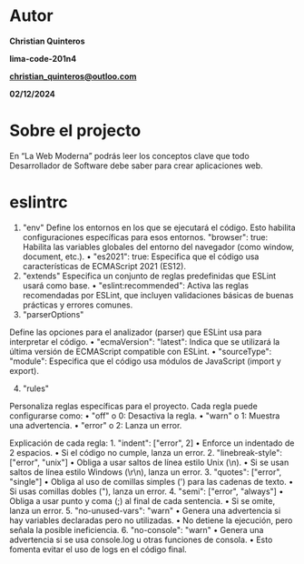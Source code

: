 # Autor
**Christian Quinteros**

**lima-code-201n4**

**christian_quinteros@outloo.com**

**02/12/2024**

# Sobre el projecto

En “La Web Moderna” podrás leer los conceptos clave que todo Desarrollador de Software debe saber para crear aplicaciones web.

# eslintrc

1. "env"
Define los entornos en los que se ejecutará el código. Esto habilita configuraciones específicas para esos entornos.
	"browser": true: Habilita las variables globales del entorno del navegador (como window, document, etc.).
	•	"es2021": true: Especifica que el código usa características de ECMAScript 2021 (ES12).
2. "extends"
Especifica un conjunto de reglas predefinidas que ESLint usará como base.
	•	"eslint:recommended": Activa las reglas recomendadas por ESLint, que incluyen validaciones básicas de buenas prácticas y errores comunes.
3. "parserOptions"

Define las opciones para el analizador (parser) que ESLint usa para interpretar el código.
	•	"ecmaVersion": "latest": Indica que se utilizará la última versión de ECMAScript compatible con ESLint.
	•	"sourceType": "module": Especifica que el código usa módulos de JavaScript (import y export).

4. "rules"

Personaliza reglas específicas para el proyecto. Cada regla puede configurarse como:
	•	"off" o 0: Desactiva la regla.
	•	"warn" o 1: Muestra una advertencia.
	•	"error" o 2: Lanza un error.

Explicación de cada regla:
	1.	"indent": ["error", 2]
	•	Enforce un indentado de 2 espacios.
	•	Si el código no cumple, lanza un error.
	2.	"linebreak-style": ["error", "unix"]
	•	Obliga a usar saltos de línea estilo Unix (\n).
	•	Si se usan saltos de línea estilo Windows (\r\n), lanza un error.
	3.	"quotes": ["error", "single"]
	•	Obliga al uso de comillas simples (') para las cadenas de texto.
	•	Si usas comillas dobles ("), lanza un error.
    4.	"semi": ["error", "always"]
	•	Obliga a usar punto y coma (;) al final de cada sentencia.
	•	Si se omite, lanza un error.
    5.	"no-unused-vars": "warn"
	•	Genera una advertencia si hay variables declaradas pero no utilizadas.
	•	No detiene la ejecución, pero señala la posible ineficiencia.
	6.	"no-console": "warn"
	•	Genera una advertencia si se usa console.log u otras funciones de consola.
	•	Esto fomenta evitar el uso de logs en el código final.    
